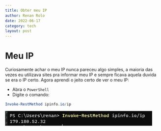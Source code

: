 ```yaml
---
title: Obter meu IP
author: Renan Rolo
date: 2022-06-17
category: tech
layout: post
---
```


# Meu IP

Curiosamente achar o meu IP nunca pareceu algo simples, a maioria das vezes eu utilizava sites pra informar meu IP e sempre ficava aquela duvida se era o IP certo. Agora aprendi o jeito certo de ver o meu IP:

- Abra o `PowerShell` 
- Digite o comando:

```PowerShell
Invoke-RestMethod ipinfo.io/ip
```

![obter meu ip exemplo](../images/get-my-ip.png)